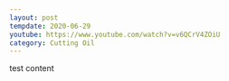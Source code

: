 ```yaml
---
layout: post
tempdate: 2020-06-29
youtube: https://www.youtube.com/watch?v=v6QCrV4ZOiU
category: Cutting Oil
---
```

test content
